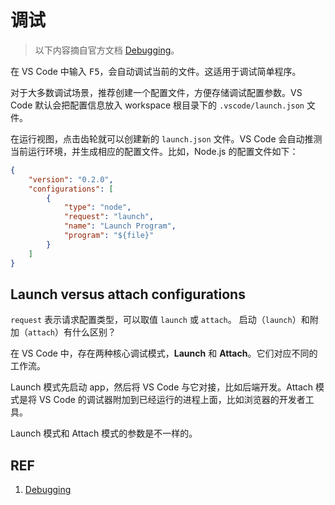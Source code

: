 # 调试

> 以下内容摘自官方文档 [Debugging][1]。

在 VS Code 中输入 <kbd>F5</kbd>，会自动调试当前的文件。这适用于调试简单程序。

对于大多数调试场景，推荐创建一个配置文件，方便存储调试配置参数。VS Code 默认会把配置信息放入 workspace 根目录下的 `.vscode/launch.json` 文件。

在运行视图，点击齿轮就可以创建新的 `launch.json` 文件。VS Code 会自动推测当前运行环境，并生成相应的配置文件。比如，Node.js 的配置文件如下：

```json
{
    "version": "0.2.0",
    "configurations": [
        {
            "type": "node",
            "request": "launch",
            "name": "Launch Program",
            "program": "${file}"
        }
    ]
}
```

## Launch versus attach configurations

`request` 表示请求配置类型，可以取值 `launch` 或 `attach`。 启动（`launch`）和附加（`attach`）有什么区别？

在 VS Code 中，存在两种核心调试模式，**Launch** 和 **Attach**。它们对应不同的工作流。

Launch 模式先启动 app，然后将 VS Code 与它对接，比如后端开发。Attach 模式是将 VS Code 的调试器附加到已经运行的进程上面，比如浏览器的开发者工具。

Launch 模式和 Attach 模式的参数是不一样的。

## REF

1. [Debugging][1]

[1]: https://code.visualstudio.com/docs/editor/debugging "Debugging"
